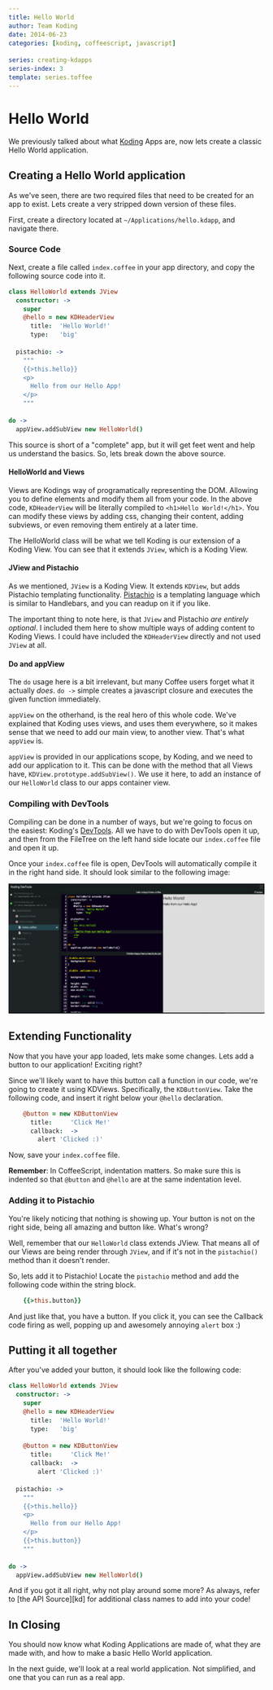 ```yaml
---
title: Hello World
author: Team Koding
date: 2014-06-23
categories: [koding, coffeescript, javascript]

series: creating-kdapps
series-index: 3
template: series.toffee
---
```




# Hello World

We previously talked about what [Koding][koding] Apps are, now lets create a
classic Hello World application.

## Creating a Hello World application

As we've seen, there are two required files that need to be created for an app
to exist. Lets create a very stripped down version of these files.

First, create a directory located at `~/Applications/hello.kdapp`,
and navigate there.

### Source Code

Next, create a file called `index.coffee` in your app directory, and copy
the following source code into it.

```coffee
class HelloWorld extends JView
  constructor: ->
    super
    @hello = new KDHeaderView
      title:  'Hello World!'
      type:   'big'

  pistachio: ->
    """
    {{>this.hello}}
    <p>
      Hello from our Hello App!
    </p>
    """

do ->
  appView.addSubView new HelloWorld()
```


This source is short of a "complete" app, but it will get feet went and help us 
understand the basics. So, lets break down the above source.  

#### HelloWorld and Views

Views are Kodings way of programatically representing the DOM. Allowing you
to define elements and modify them all from your code. In the above code,
`KDHeaderView` will be literally compiled to `<h1>Hello World!</h1>`. You
can modify these views by adding css, changing their content, adding subviews,
or even removing them entirely at a later time.

The HelloWorld class will be what we tell Koding is our extension of a
Koding View. You can see that it extends `JView`, which is a Koding View.

#### JView and Pistachio

As we mentioned, `JView` is a Koding View. It extends `KDView`,
but adds Pistachio templating functionality. [Pistachio][2] is a templating 
language which is similar to Handlebars, and you can readup on it if you like.

The important thing to note here, is that `JView` and Pistachio *are entirely
optional*. I included them here to show multiple ways of adding content
to Koding Views. I could have included the `KDHeaderView` directly and
not used `JView` at all.

#### Do and appView

The `do` usage here is a bit irrelevant, but many Coffee users forget what
it actually *does*. `do ->` simple creates a javascript closure and executes
the given function immediately.

`appView` on the otherhand, is the real hero of this whole code. We've
explained that Koding uses views, and uses them everywhere, so it makes sense
that we need to add our main view, to another view. That's what `appView` is.

`appView` is provided in our applications scope, by Koding, and we need to add 
our application to it. This can be done with the method that all Views have,
`KDView.prototype.addSubView()`. We use it here, to add an instance of
our `HelloWorld` class to our apps container view.

### Compiling with DevTools

Compiling can be done in a number of ways, but we're going to focus on the 
easiest: Koding's [DevTools][devtools]. All we have to do with DevTools open it 
up, and then from the FileTree on the left hand side locate our `index.coffee`
file and open it up.  

Once your `index.coffee` file is open, DevTools will automatically compile it 
in the right hand side. It should look similar to the following image:

![DevTools](./devtools.png)

## Extending Functionality

Now that you have your app loaded, lets make some changes. Lets add a button to 
our application! Exciting right?

Since we'll likely want to have this button call a function in our code, we're 
going to create it using KDViews. Specifically, the `KDButtonView`. Take the 
following code, and insert it right below your `@hello` declaration.

```coffee
    @button = new KDButtonView
      title:     'Click Me!'
      callback:  ->
        alert 'Clicked :)'
```

Now, save your `index.coffee` file.

**Remember**: In CoffeeScript, indentation matters. So make sure this is 
indented so that `@button` and `@hello` are at the same indentation level.

### Adding it to Pistachio

You're likely noticing that nothing is showing up. Your button is not on the 
right side, being all amazing and button like. What's wrong?

Well, remember that our `HelloWorld` class extends JView. That means all of our 
Views are being render through `JView`, and if it's not in the `pistachio()` 
method than it doesn't render.

So, lets add it to Pistachio! Locate the `pistachio` method and add the 
following code within the string block.

```coffee
    {{>this.button}}
```

And just like that, you have a button. If you click it, you can see the 
Callback code firing as well, popping up and awesomely annoying `alert` box :)

## Putting it all together

After you've added your button, it should look like the following code:

```coffee
class HelloWorld extends JView
  constructor: ->
    super
    @hello = new KDHeaderView
      title:  'Hello World!'
      type:   'big'

    @button = new KDButtonView
      title:     'Click Me!'
      callback:  ->
        alert 'Clicked :)'

  pistachio: ->
    """
    {{>this.hello}}
    <p>
      Hello from our Hello App!
    </p>
    {{>this.button}}
    """

do ->
  appView.addSubView new HelloWorld()
```

And if you got it all right, why not play around some more? As always, refer to 
[the API Source][kd] for additional class names to add into your code!

## In Closing

You should now know what Koding Applications are made of, what they are made
with, and how to make a basic Hello World application.

In the next guide, we'll look at a real world application. Not simplified, and 
one that you can run as a real app.




[koding]: https://koding.com
[1]: http://coffeescript.org
[2]: https://github.com/phidelta/pistachio
[kdf]: https://github.com/koding/kd
[devtools]: https://koding.com/DevTools
